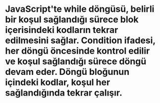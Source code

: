 # JavaScript'te while döngüsü, belirli bir koşul sağlandığı sürece blok içerisindeki kodların tekrar edilmesini sağlar. Condition ifadesi, her döngü öncesinde kontrol edilir ve koşul sağlandığı sürece döngü devam eder. Döngü bloğunun içindeki kodlar, koşul her sağlandığında tekrar çalışır.
